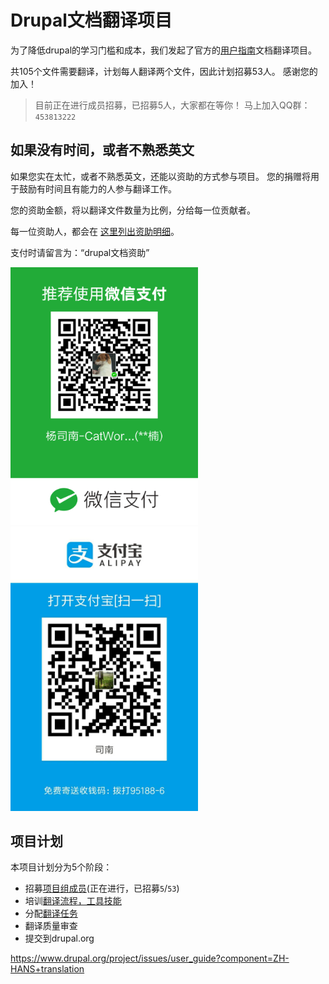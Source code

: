 # Drupal文档翻译项目

为了降低drupal的学习门槛和成本，我们发起了官方的[用户指南](https://www.drupal.org/zh-hans/docs/user_guide/zh-hans/index.html)文档翻译项目。

共105个文件需要翻译，计划每人翻译两个文件，因此计划招募53人。
感谢您的加入！

> 目前正在进行成员招募，已招募5人，大家都在等你！
马上加入QQ群：`453813222`

## 如果没有时间，或者不熟悉英文
如果您实在太忙，或者不熟悉英文，还能以资助的方式参与项目。
您的捐赠将用于鼓励有时间且有能力的人参与翻译工作。

您的资助金额，将以翻译文件数量为比例，分给每一位贡献者。

每一位资助人，都会在 [这里列出资助明细](money-contrib-detail.md)。

支付时请留言为：“drupal文档资助”

<img width="300" src="wechat.png"></img>
<img width="300" src="alipay.jpg"></img>

## 项目计划
本项目计划分为5个阶段：
- 招募[项目组成员](members.md)(正在进行，已招募`5`/`53`)
- 培训[翻译流程，工具技能](workflow-and-tools.md)
- 分配[翻译任务](task-assign.md)
- 翻译质量审查
- 提交到drupal.org


https://www.drupal.org/project/issues/user_guide?component=ZH-HANS+translation



